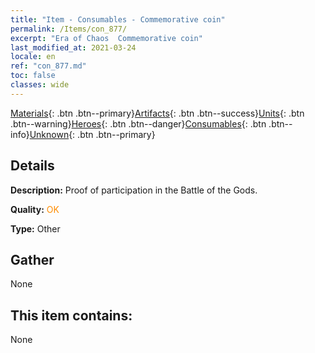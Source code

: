 ```yaml
---
title: "Item - Consumables - Commemorative coin"
permalink: /Items/con_877/
excerpt: "Era of Chaos  Commemorative coin"
last_modified_at: 2021-03-24
locale: en
ref: "con_877.md"
toc: false
classes: wide
---
```

 [Materials](/Items/){: .btn .btn--primary}[Artifacts](/Items/Artifacts/){: .btn .btn--success}[Units](/Items/Units/){: .btn .btn--warning}[Heroes](/Items/Heroes/){: .btn .btn--danger}[Consumables](/Items/Consumables/){: .btn .btn--info}[Unknown](/Items/Unknown/){: .btn .btn--primary}

## Details
 **Description:** Proof of participation in the Battle of the Gods.

 **Quality:** <span style="color: #FF8C00">OK</span>

 **Type:** Other

## Gather

  None

## This item contains:

  None


